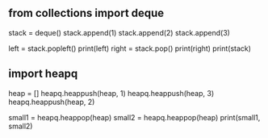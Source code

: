 ## from collections import deque

stack = deque()
stack.append(1)
stack.append(2)
stack.append(3)

left = stack.popleft()
print(left)
right = stack.pop()
print(right)
print(stack)


## import heapq

heap = []
heapq.heappush(heap, 1)
heapq.heappush(heap, 3)
heapq.heappush(heap, 2)

small1 = heapq.heappop(heap)
small2 = heapq.heappop(heap)
print(small1, small2)